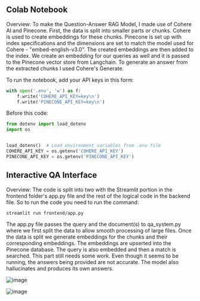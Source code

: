 ## Colab Notebook

Overview:
To make the Question-Answer RAG Model, I made use of Cohere AI and Pinecone. First, the data is split into smaller parts or chunks. Cohere is used to create embeddings for
these chunks. Pinecone is set up with index specifications and the dimensions are set to match the model used for Cohere - "embed-english-v3.0". The created embeddings are then
added to the index. We create an embedding for our queries as well and it is passed to the Pinecone vector store from Langchain. To generate an answer from the extracted chunks
I used Cohere's Generate.


To run the notebook, add your API keys in this form:

```python
with open('.env', 'w') as f:
    f.write('COHERE_API_KEY=key\n')
    f.write('PINECONE_API_KEY=key\n')
```

Before this code:

```python
from dotenv import load_dotenv
import os


load_dotenv()  # Load environment variables from .env file
COHERE_API_KEY = os.getenv('COHERE_API_KEY')
PINECONE_API_KEY = os.getenv('PINECONE_API_KEY')
```



## Interactive QA Interface

Overview:
The code is split into two with the Streamlit portion in the frontend folder's app.py file and the rest of the logical code in the backend file. So to run the code you need to 
run the command:

```
streamlit run frontend/app.py
```

The app.py file passes the query and the document(s) to qa_system.py where we first split the data to allow smooth processing of large files. Once the data is split we generate embeddings 
for the chunks and their corresponding embeddings. The embeddings are upserted into the Pinecone database. The query is also embedded and then a match is searched. This part
still needs some work. Even though it seems to be running, the answers being provided are not accurate. The model also hallucinates and produces its own answers. 

![image](https://github.com/user-attachments/assets/eaf752d2-b6d4-4466-89d0-5f4855431d85)

![image](https://github.com/user-attachments/assets/6e831356-d3b9-4e57-b8dc-41af44da51e6)
